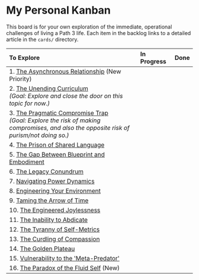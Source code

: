 # My Personal Kanban

This board is for your own exploration of the immediate, operational challenges of living a Path 3 life. Each item in the backlog links to a detailed article in the `cards/` directory.

| To Explore                                                                                                                              | In Progress | Done |
| :-------------------------------------------------------------------------------------------------------------------------------------- | :---------- | :--- |
| 1. [The Asynchronous Relationship](./cards/the_asynchronous_relationship.md) (New Priority)                                                                                                    |             |      |
| 2. [The Unending Curriculum](./cards/the_unending_curriculum.md)<br>*(Goal: Explore and close the door on this topic for now.)*                                            |             |      |
| 3. [The Pragmatic Compromise Trap](./cards/the_pragmatic_compromise_trap.md)<br>*(Goal: Explore the risk of making compromises, and also the opposite risk of purism/not doing so.)* |             |      |
| 4. [The Prison of Shared Language](./cards/the_prison_of_shared_language.md)                                                                                                    |             |      |
| 5. [The Gap Between Blueprint and Embodiment](./cards/the_gap_between_blueprint_and_embodiment.md)                                                                                         |             |      |
| 6. [The Legacy Conundrum](./cards/the_legacy_conundrum.md)                                                                                                       |             |      |
| 7. [Navigating Power Dynamics](./cards/navigating_power_dynamics.md)                                                                                                  |             |      |
| 8. [Engineering Your Environment](./cards/engineering_your_environment.md)                                                                                                     |             |      |
| 9. [Taming the Arrow of Time](./cards/taming_the_arrow_of_time.md)                                                                                                   |             |      |
| 10. [The Engineered Joylessness](./cards/the_engineered_joylessness.md)                                                                                                 |             |      |
| 11. [The Inability to Abdicate](./cards/the_inability_to_abdicate.md)                                                                                                   |             |      |
| 12. [The Tyranny of Self-Metrics](./cards/the_tyranny_of_self_metrics.md)                                                                                               |             |      |
| 13. [The Curdling of Compassion](./cards/the_curdling_of_compassion.md)                                                                                                 |             |      |
| 14. [The Golden Plateau](./cards/the_golden_plateau.md)                                                                                                         |             |      |
| 15. [Vulnerability to the 'Meta-Predator'](./cards/vulnerability_to_the_meta_predator.md)                                                                                             |             |      |
| 16. [The Paradox of the Fluid Self](./cards/the_paradox_of_the_fluid_self.md) (New)                                                                                                     |             |      |
